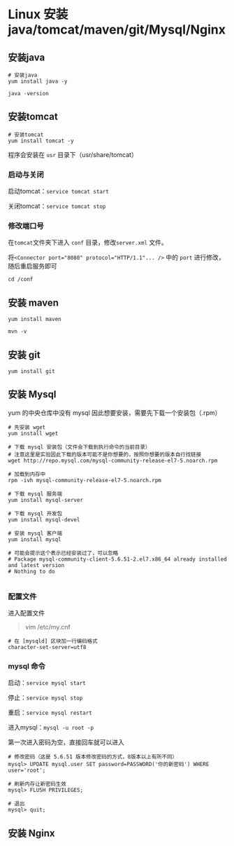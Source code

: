 # Linux 安装java/tomcat/maven/git/Mysql/Nginx

## 安装java

```shell
# 安装java
yum install java -y

java -version
```

## 安装tomcat

```shell
# 安装tomcat
yum install tomcat -y

```

程序会安装在 `usr` 目录下（usr/share/tomcat）

### 启动与关闭

启动tomcat：`service tomcat start`

关闭tomcat：`service tomcat stop`

### 修改端口号

在`tomcat`文件夹下进入 `conf` 目录，修改`server.xml` 文件。

将`<Connector port="8080" protocol="HTTP/1.1"... />` 中的 `port` 进行修改，随后重启服务即可

```
cd /conf
```

## 安装 maven

`yum install maven`

`mvn -v`

## 安装 git

`yum install git`

## 安装 Mysql

yum 的中央仓库中没有 mysql 因此想要安装，需要先下载一个安装包（.rpm）

```shell
# 先安装 wget
yum install wget

# 下载 mysql 安装包（文件会下载到执行命令的当前目录）
# 注意这里是实验因此下载的版本可能不是你想要的，按照你想要的版本自行找链接
wget http://repo.mysql.com/mysql-community-release-el7-5.noarch.rpm

# 加载到内存中
rpm -ivh mysql-community-release-el7-5.noarch.rpm

# 下载 mysql 服务端
yum install mysql-server

# 下载 mysql 开发包
yum install mysql-devel

# 安装 mysql 客户端
yum install mysql

# 可能会提示这个表示已经安装过了，可以忽略
# Package mysql-community-client-5.6.51-2.el7.x86_64 already installed and latest version
# Nothing to do


```

### 配置文件

进入配置文件

> vim /etc/my.cnf

```shell
# 在 [mysqld] 区块加一行编码格式
character-set-server=utf8
```

### mysql 命令

启动：`service mysql start`

停止：`service mysql stop`

重启：`service mysql restart`

进入mysql：`mysql -u root -p`

第一次进入密码为空，直接回车就可以进入

```shell
# 修改密码（这是 5.6.51 版本修改密码的方式，8版本以上有所不同）
mysql> UPDATE mysql.user SET password=PASSWORD('你的新密码') WHERE user='root';

# 刷新内存让新密码生效
mysql> FLUSH PRIVILEGES;

# 退出
mysql> quit;
```

## 安装 Nginx